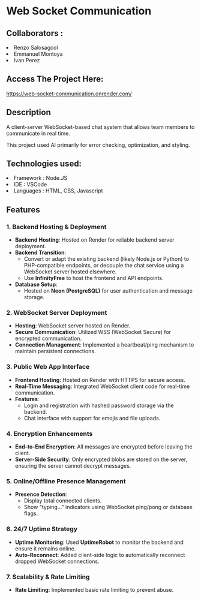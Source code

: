 # Web Socket Communication

## __Collaborators :__

<li>Renzo Salosagcol</li>

<li>Emmanuel Montoya</li>

<li>Ivan Perez</li>

## Access The Project Here:
https://web-socket-communication.onrender.com/

## Description

A client-server WebSocket-based chat system that allows team members to communicate in real time.

This project used AI primarily for error checking, optimization, and styling.

## Technologies used:
<li>Framework : Node.JS</li>
<li>IDE : VSCode</li>
<li>Languages : HTML, CSS, Javascript</li>

## Features

### 1. Backend Hosting & Deployment
- **Backend Hosting**: Hosted on Render for reliable backend server deployment.
- **Backend Transition**: 
  - Convert or adapt the existing backend (likely Node.js or Python) to PHP-compatible endpoints, or decouple the chat service using a WebSocket server hosted elsewhere.
  - Use **InfinityFree** to host the frontend and API endpoints.
- **Database Setup**: 
  - Hosted on **Neon (PostgreSQL)** for user authentication and message storage.

### 2. WebSocket Server Deployment
- **Hosting**: WebSocket server hosted on Render.
- **Secure Communication**: Utilized WSS (WebSocket Secure) for encrypted communication.
- **Connection Management**: Implemented a heartbeat/ping mechanism to maintain persistent connections.

### 3. Public Web App Interface
- **Frontend Hosting**: Hosted on Render with HTTPS for secure access.
- **Real-Time Messaging**: Integrated WebSocket client code for real-time communication.
- **Features**:
  - Login and registration with hashed password storage via the backend.
  - Chat interface with support for emojis and file uploads.

### 4. Encryption Enhancements
- **End-to-End Encryption**: All messages are encrypted before leaving the client.
- **Server-Side Security**: Only encrypted blobs are stored on the server, ensuring the server cannot decrypt messages.

### 5. Online/Offline Presence Management
- **Presence Detection**: 
  - Display total connected clients.
  - Show "typing..." indicators using WebSocket ping/pong or database flags.

### 6. 24/7 Uptime Strategy
- **Uptime Monitoring**: Used **UptimeRobot** to monitor the backend and ensure it remains online.
- **Auto-Reconnect**: Added client-side logic to automatically reconnect dropped WebSocket connections.

### 7. Scalability & Rate Limiting
- **Rate Limiting**: Implemented basic rate limiting to prevent abuse.
